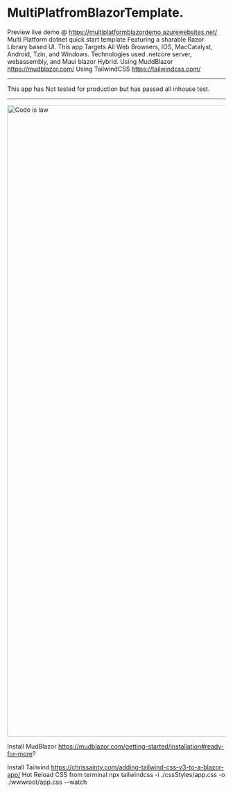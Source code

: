 
# MultiPlatfromBlazorTemplate.
Preview live demo @ https://multiplatformblazordemo.azurewebsites.net/
Multi Platform dotnet quick start template Featuring a sharable Razor Library based UI.
This app Targets All Web Browsers, IOS, MacCatalyst, Android, Tzin, and Windows.
Technologies used .netcore server, webassembly, and Maui blazor Hybrid.
Using MuddBlazor https://mudblazor.com/
Using TailwindCSS https://tailwindcss.com/
________________________________________
This app has Not tested for production but has passed all inhouse test.
________________________________________
<img width="1455" alt="Code is law" src="https://user-images.githubusercontent.com/63980943/184522828-c3a2c673-351d-4e93-a66e-332225127ebf.png">


Install MudBlazor
https://mudblazor.com/getting-started/installation#ready-for-more?



Install Tailwind
https://chrissainty.com/adding-tailwind-css-v3-to-a-blazor-app/
Hot Reload CSS from terminal 
npx tailwindcss -i ./cssStyles/app.css -o ./wwwroot/app.css --watch
